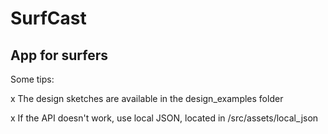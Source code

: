 
# SurfCast

## App for surfers


Some tips:

x The design sketches are available in the design_examples folder

x If the API doesn't work, use local JSON, located in /src/assets/local_json
